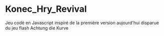 # Konec_Hry_Revival
Jeu codé en Javascript inspiré de la première version aujourd'hui disparue du jeu flash Achtung die Kurve
